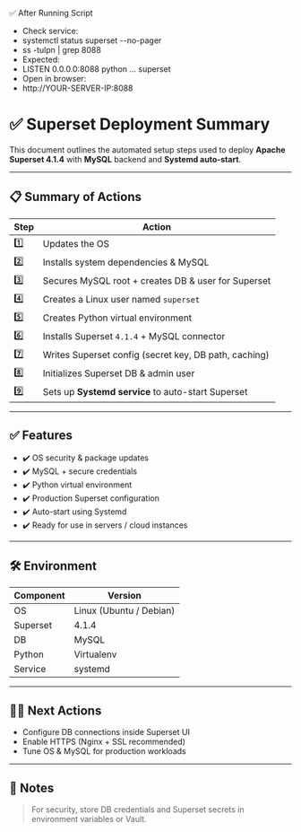 ✅ After Running Script

- Check service:
- systemctl status superset --no-pager
- ss -tulpn | grep 8088
- Expected:
- LISTEN 0.0.0.0:8088 python ... superset
- Open in browser:
- http://YOUR-SERVER-IP:8088

# ✅ Superset Deployment Summary

This document outlines the automated setup steps used to deploy **Apache Superset 4.1.4** with **MySQL** backend and **Systemd auto-start**.

---

## 📋 Summary of Actions

| Step | Action |
|------|--------|
| 1️⃣ | Updates the OS |
| 2️⃣ | Installs system dependencies & MySQL |
| 3️⃣ | Secures MySQL root + creates DB & user for Superset |
| 4️⃣ | Creates a Linux user named `superset` |
| 5️⃣ | Creates Python virtual environment |
| 6️⃣ | Installs Superset `4.1.4` + MySQL connector |
| 7️⃣ | Writes Superset config (secret key, DB path, caching) |
| 8️⃣ | Initializes Superset DB & admin user |
| 9️⃣ | Sets up **Systemd service** to auto-start Superset |

---

## ✅ Features

- ✔️ OS security & package updates  
- ✔️ MySQL + secure credentials  
- ✔️ Python virtual environment  
- ✔️ Production Superset configuration  
- ✔️ Auto-start using Systemd  
- ✔️ Ready for use in servers / cloud instances  

---

## 🛠️ Environment

| Component | Version |
|----------|--------|
| OS | Linux (Ubuntu / Debian) |
| Superset | 4.1.4 |
| DB | MySQL |
| Python | Virtualenv |
| Service | systemd |

---

## 🧑‍💻 Next Actions

- Configure DB connections inside Superset UI  
- Enable HTTPS (Nginx + SSL recommended)  
- Tune OS & MySQL for production workloads  

---

## 📎 Notes

> For security, store DB credentials and Superset secrets in environment variables or Vault.

